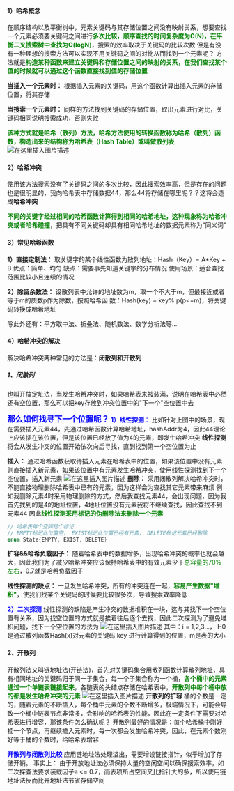 #### 1）哈希概念
在顺序结构以及平衡树中，元素关键码与其存储位置之间没有映射关系，想要查找一个元素必须要关键码之间进行<font color=green>**多次比较，顺序查找的时间复杂度为O(N)，在平衡二叉搜索树中查找为O(logN)**</font>，搜索的效率取决于关键码的比较次数
但是有没有一种理想的搜索方法可以实现不用关键码之间的对比从而找到一个元素呢？
方法就是<font color=green>**构造某种函数来建立关键码和存储位置之间的映射的关系，在我们查找某个值的时候就可以通过这个函数直接找到值的存储位置**</font>

**当插入一个元素时：**
根据插入元素的关键码，用这个函数计算出插入元素的存储位置，将其存储

**当搜索一个元素时：**
同样的方法找到关键码的存储位置，取出元素进行对比，关键码相同说明搜索成功，否则失败

<font color=green>**该种方式就是哈希（散列）方法，哈希方法使用的转换函数称为哈希（散列）函数，构造出来的结构称为哈希表（Hash Table）或叫做散列表**</font>
![在这里插入图片描述](https://img-blog.csdnimg.cn/20190912185454568.png?x-oss-process=image/watermark,type_ZmFuZ3poZW5naGVpdGk,shadow_10,text_aHR0cHM6Ly9ibG9nLmNzZG4ubmV0L3FxXzQwODYwODUy,size_16,color_FFFFFF,t_70)

#### 2）哈希冲突
使用该方法搜索没有了关键码之间的多次比较，因此搜索效率高，但是存在的问题也是很明显的，我向哈希表中存储数据44，那么44将存储在哪里呢？？这将会造成**哈希冲突**

<font color=green>**不同的关键字经过相同的哈希函数计算得到相同的哈希地址，这种现象称为哈希冲突或者哈希碰撞**</font>，把具有不同关键码却具有相同哈希地址的数据元素称为"同义词"

#### 3）常见哈希函数
**1）直接定制法：**
取关键字的某个线性函数为散列地址：Hash（Key）= A*Key + B
优点：简单、均匀
缺点：需要事先知道关键字的分布情况
使用场景：适合查找范围比较小且连续的情况

**2）除留余数法：**
设散列表中允许的地址数为m，取一个不大于m，但最接近或者等于m的质数p作为除数，按照哈希函
数：Hash(key) = key% p(p<=m)，将关键码转换成哈希地址

除此外还有：平方取中法、折叠法、随机数法、数学分析法等...

#### 4）哈希冲突的解决
解决哈希冲突两种常见的方法是：**闭散列和开散列**

##### 1、闭散列
也叫开放定址法，当发生哈希冲突时，如果哈希表未被装满，说明在哈希表中必然还有空位置，那么可以把key存放到冲突位置中的"下一个"空位置中去

<font color=blue size=4>**那么如何找寻下一个位置呢？**</font>
<font color=blue>**1）线性探测**：</font>
比如针对上图中的场景，现在需要插入元素44，先通过哈希函数计算哈希地址，hashAddr为4，因此44理论上应该插在该位置，但是该位置已经放了值为4的元素，即发生哈希冲突
**线性探测**将会从发生冲突的位置开始依次向后寻找，直到找到第一个空位置为止

**插入：**
通过哈希函数获取待插入元素在哈希表中的位置，如果该位置中没有元素则直接插入新元素，如果该位置中有元素发生哈希冲突，使用线性探测找到下一个空位置，插入新元素
![在这里插入图片描述](https://img-blog.csdnimg.cn/20190912192148351.png)
**删除：**
采用闭散列解决哈希冲突时，不能直接物理删除哈希表中已有的元素，因为这样会为查找其它元素带来麻烦
例如我删除元素4时采用物理删除的方式，然后我查找元素44，会出现问题，因为我首先找到的是4的地址位置，4地址位置没有元素我将不继续查找，因此查找不到元素44
因此<font color=green>**线性探测采用标记的伪删除法来删除一个元素**</font>

```cpp
// 哈希表每个空间给个标记
// EMPTY标记此位置空， EXIST标记此位置已经有元素， DELETE标记元素已经删除
enum State{EMPTY, EXIST, DELETE}
```

**扩容&&哈希负载因子：**
随着哈希表中的数据增多，出现哈希冲突的概率也就会越大，因此我们为了减少哈希冲突应该保持哈希表中的有效元素少于<font color=green>总容量的70%左右</font>，0.7就是哈希负载因子

**线性探测的缺点：** 一旦发生哈希冲突，所有的冲突连在一起，<font color=green>**容易产生数据"堆积"**</font>，使我们找某个关键码的时候要比较很多次，导致搜索效率降低

<font color=blue>**2）二次探测**</font>
线性探测的缺陷是产生冲突的数据堆积在一块，这与其找下一个空位置有关系，因为找空位置的方式就是挨着往后逐个去找，因此二次探测为了避免堆积问题，找下一个空位置的方法为
![在这里插入图片描述](https://img-blog.csdnimg.cn/20190912211409877.png)
其中：i = 1,2,3…， H0是通过散列函数Hash(x)对元素的关键码 key 进行计算得到的位置，m是表的大小
#### 2、开散列
开散列法又叫链地址法(开链法)，首先对关键码集合用散列函数计算散列地址，具有相同地址的关键码归于同一子集合，每一个子集合称为一个桶，<font color=green>**各个桶中的元素通过一个单链表链接起来**</font>，各链表的头结点存储在哈希表中，<font color=green>**开散列中每个桶中放的都是发生哈希冲突的元素**</font>
![在这里插入图片描述](https://img-blog.csdnimg.cn/20190912210412774.png?x-oss-process=image/watermark,type_ZmFuZ3poZW5naGVpdGk,shadow_10,text_aHR0cHM6Ly9ibG9nLmNzZG4ubmV0L3FxXzQwODYwODUy,size_16,color_FFFFFF,t_70)
**开散列的扩容**
桶的个数是一定的，随着元素的不断插入，每个桶中元素的个数不断增多，极端情况下，可能会导致一个桶中链表节点非常多，会影响的哈希表的性能，因此在一定条件下需要对哈希表进行增容，那该条件怎么确认呢？
开散列最好的情况是：每个哈希桶中刚好挂一个节点，再继续插入元素时，每一次都会发生哈希冲突，因此，在元素个数刚好等于桶的个数时，给哈希表增容

<font color=blue>**开散列与闭散列比较**</font>
应用链地址法处理溢出，需要增设链接指针，似乎增加了存储开销。
事实上： 由于开放地址法必须保持大量的空闲空间以确保搜索效率，如二次探查法要求装载因子a <= 0.7，而表项所占空间又比指针大的多，所以使用链地址法反而比开地址法节省存储空间